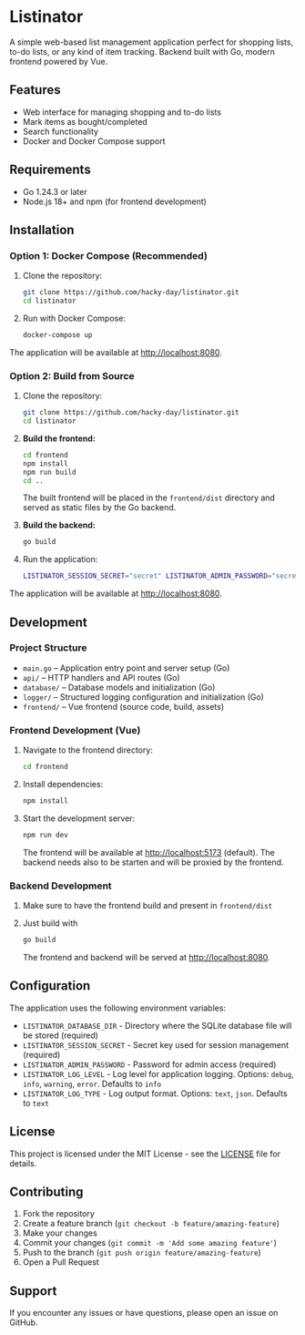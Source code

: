 # Listinator

A simple web-based list management application perfect for shopping lists, to-do lists, or any kind of item tracking. Backend built with Go, modern frontend powered by Vue.

## Features

- Web interface for managing shopping and to-do lists
- Mark items as bought/completed
- Search functionality
- Docker and Docker Compose support

## Requirements

- Go 1.24.3 or later
- Node.js 18+ and npm (for frontend development)

## Installation

### Option 1: Docker Compose (Recommended)

1. Clone the repository:

   ```bash
   git clone https://github.com/hacky-day/listinator.git
   cd listinator
   ```

2. Run with Docker Compose:

   ```bash
   docker-compose up
   ```

The application will be available at <http://localhost:8080>.

### Option 2: Build from Source

1. Clone the repository:

   ```bash
   git clone https://github.com/hacky-day/listinator.git
   cd listinator
   ```

2. **Build the frontend:**

   ```bash
   cd frontend
   npm install
   npm run build
   cd ..
   ```

   The built frontend will be placed in the `frontend/dist` directory and served as static files by the Go backend.

3. **Build the backend:**

   ```bash
   go build
   ```

4. Run the application:

   ```bash
   LISTINATOR_SESSION_SECRET="secret" LISTINATOR_ADMIN_PASSWORD="secret" LISTINATOR_DATABASE_DIR=. ./listinator
   ```

The application will be available at <http://localhost:8080>.

## Development

### Project Structure

- `main.go` – Application entry point and server setup (Go)
- `api/` – HTTP handlers and API routes (Go)
- `database/` – Database models and initialization (Go)
- `logger/` – Structured logging configuration and initialization (Go)
- `frontend/` – Vue frontend (source code, build, assets)

### Frontend Development (Vue)

1. Navigate to the frontend directory:

   ```bash
   cd frontend
   ```

2. Install dependencies:

   ```bash
   npm install
   ```

3. Start the development server:

   ```bash
   npm run dev
   ```

   The frontend will be available at <http://localhost:5173> (default). The backend needs also to be starten and will be proxied by the frontend.

### Backend Development

1. Make sure to have the frontend build and present in `frontend/dist`

2. Just build with

   ```bash
   go build
   ```

   The frontend and backend will be served at <http://localhost:8080>.

## Configuration

The application uses the following environment variables:

- `LISTINATOR_DATABASE_DIR` - Directory where the SQLite database file will be stored (required)
- `LISTINATOR_SESSION_SECRET` - Secret key used for session management (required)
- `LISTINATOR_ADMIN_PASSWORD` - Password for admin access (required)
- `LISTINATOR_LOG_LEVEL` - Log level for application logging. Options: `debug`, `info`, `warning`, `error`. Defaults to `info`
- `LISTINATOR_LOG_TYPE` - Log output format. Options: `text`, `json`. Defaults to `text`

## License

This project is licensed under the MIT License - see the [LICENSE](LICENSE) file for details.

## Contributing

1. Fork the repository
2. Create a feature branch (`git checkout -b feature/amazing-feature`)
3. Make your changes
4. Commit your changes (`git commit -m 'Add some amazing feature'`)
5. Push to the branch (`git push origin feature/amazing-feature`)
6. Open a Pull Request

## Support

If you encounter any issues or have questions, please open an issue on GitHub.
